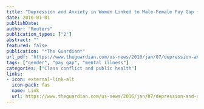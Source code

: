 ```yaml
---
title: "Depression and Anxiety in Women Linked to Male-Female Pay Gap • The Guardian"
date: 2016-01-01
publishDate: 
author: "Reuters"
publication_types: ["2"]
abstract: ""
featured: false
publication: "*The Guardian*"
url_pdf: "https://www.theguardian.com/us-news/2016/jan/07/depression-and-anxiety-in-women-linked-to-male-female-pay-gap"
tags: ["gender", "pay gap", "mental illness"]
categories: ["Class conflict and public health"]
links: 
- icon: external-link-alt
  icon-pack: fas
  name: Link
  url: https://www.theguardian.com/us-news/2016/jan/07/depression-and-anxiety-in-women-linked-to-male-female-pay-gap
---
```


